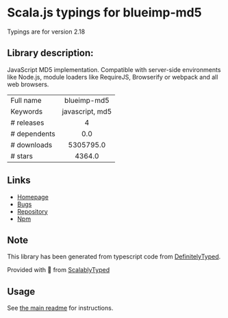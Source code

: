 
# Scala.js typings for blueimp-md5

Typings are for version 2.18

## Library description:
JavaScript MD5 implementation. Compatible with server-side environments like Node.js, module loaders like RequireJS, Browserify or webpack and all web browsers.

|                    |                 |
| ------------------ | :-------------: |
| Full name          | blueimp-md5 |
| Keywords           | javascript, md5 |
| # releases         | 4 |
| # dependents       | 0.0 |
| # downloads        | 5305795.0 |
| # stars            | 4364.0 |

## Links
- [Homepage](https://github.com/blueimp/JavaScript-MD5)
- [Bugs](https://github.com/blueimp/JavaScript-MD5/issues)
- [Repository](https://github.com/blueimp/JavaScript-MD5)
- [Npm](https://www.npmjs.com/package/blueimp-md5)
    


## Note
This library has been generated from typescript code from [DefinitelyTyped](https://definitelytyped.org).

Provided with :purple_heart: from [ScalablyTyped](https://github.com/oyvindberg/ScalablyTyped)

## Usage
See [the main readme](../../readme.md) for instructions.


